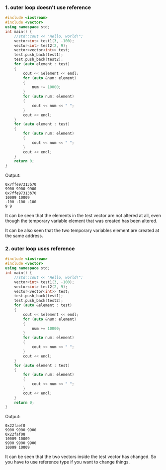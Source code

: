 ### 1. outer loop doesn't use reference
```cpp
#include <iostream>
#include <vector>
using namespace std;
int main() {
    //std::cout << "Hello, world!";
    vector<int> test1(3, -100);
    vector<int> test2(2, 9);
    vector<vector<int>> test;
    test.push_back(test1);
    test.push_back(test2);
    for (auto element : test)
    {   
        cout << &element << endl;
        for (auto &num: element)
        {
            num += 10000;
        }
        for (auto num: element)
        {
            cout << num << " ";
        }
        cout << endl;
    }
    for (auto element : test)
    {   
        for (auto num: element)
        {
            cout << num << " ";
        }
        cout << endl;
    }
    return 0;
}
```
Output:
```
0x7ffe97313b70
9900 9900 9900 
0x7ffe97313b70
10009 10009 
-100 -100 -100 
9 9
```
It can be seen that the elements in the test vector are not altered at all, even though the
temporary variable element that was created has been altered.

It can be also seen that the two temporary variables element are created at the same address.

### 2. outer loop uses reference
```cpp
#include <iostream>
#include <vector>
using namespace std;
int main() {
    //std::cout << "Hello, world!";
    vector<int> test1(3, -100);
    vector<int> test2(2, 9);
    vector<vector<int>> test;
    test.push_back(test1);
    test.push_back(test2);
    for (auto &element : test)
    {   
        cout << &element << endl;
        for (auto &num: element)
        {
            num += 10000;
        }
        for (auto num: element)
        {
            cout << num << " ";
        }
        cout << endl;
    }
    for (auto element : test)
    {   
        for (auto num: element)
        {
            cout << num << " ";
        }
        cout << endl;
    }
    return 0;
}
```

Output:
```
0x22faef0
9900 9900 9900 
0x22faf08
10009 10009 
9900 9900 9900 
10009 10009
```
It can be seen that the two vectors inside the test vector has changed.
So you have to use reference type if you want to change things.
